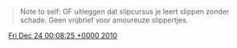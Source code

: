 > Note to self: GF uitleggen dat slipcursus je leert slippen zonder schade\. Geen vrijbrief voor amoureuze slippertjes\.

<img src="../../media/tweet.ico" width="12" /> [Fri Dec 24 00:08:25 +0000 2010](https://twitter.com/DromerDenker/status/18095614705274880)